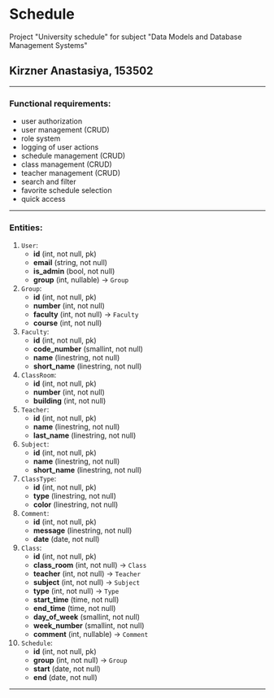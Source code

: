 # Schedule
Project "University schedule" for subject "Data Models and Database Management Systems"

## Kirzner Anastasiya, 153502
---
### Functional requirements:
* user authorization
* user management (CRUD)
* role system
* logging of user actions
* schedule management (CRUD)
* class management (CRUD)
* teacher management (CRUD)
* search and filter
* favorite schedule selection
* quick access

---
### Entities:
1. `User`:
   * **id** (int, not null, pk)
   * **email** (string, not null)
   * **is_admin** (bool, not null)
   * **group** (int, nullable) -> `Group`
2. `Group`:
   * **id** (int, not null, pk)
   * **number** (int, not null)
   * **faculty** (int, not null) -> `Faculty`
   * **course** (int, not null)
3. `Faculty`:
   * **id** (int, not null, pk)
   * **code_number** (smallint, not null)
   * **name** (linestring, not null)
   * **short_name** (linestring, not null)
4. `ClassRoom`:
   * **id** (int, not null, pk)
   * **number** (int, not null)
   * **building** (int, not null)
5. `Teacher`:
   * **id** (int, not null, pk)
   * **name** (linestring, not null)
   * **last_name** (linestring, not null)
6. `Subject`:
   * **id** (int, not null, pk)
   * **name** (linestring, not null)
   * **short_name** (linestring, not null)
7. `ClassType`:
   * **id** (int, not null, pk)
   * **type** (linestring, not null)
   * **color** (linestring, not null)
8. `Comment`:
   * **id** (int, not null, pk)
   * **message** (linestring, not null)
   * **date** (date, not null)
9. `Class`:
   * **id** (int, not null, pk)
   * **class_room** (int, not null) -> `Class`
   * **teacher** (int, not null) -> `Teacher`
   * **subject** (int, not null) -> `Subject`
   * **type** (int, not null) -> `Type`
   * **start_time** (time, not null)
   * **end_time** (time, not null)
   * **day_of_week** (smallint, not null)
   * **week_number** (smallint, not null)
   * **comment** (int, nullable) -> `Comment`
10. `Schedule`:
    * **id** (int, not null, pk)
    * **group** (int, not null) -> `Group`
    * **start** (date, not null)
    * **end** (date, not null)

---
